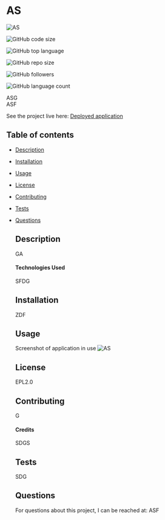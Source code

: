 # AS

  ![AS](https://img.shields.io/static/v1?label=license&message=EPL2.0&color=FFADAD&logo=GitHub&logoColor=FFADAD&style=flat)
 
  ![GitHub code size](https://img.shields.io/github/languages/code-size/ASG/AS?color=FFD6A5&logo=GitHub&logoColor=FFD6A5&style=flat)  

  ![GitHub top language](https://img.shields.io/github/languages/top/ASG/AS?color=FDFFB6&logo=GitHub&logoColor=FDFFB6&style=flat)  

  ![GitHub repo size](https://img.shields.io/github/repo-size/ASG/AS?color=CAFFBF&logo=GitHub&logoColor=CAFFBF&style=flat)  

  ![GitHub followers](https://img.shields.io/github/followers/ASG?color=9BF6FF&logo=GitHub&logoColor=9BF6FF&style=flat)  

  ![GitHub language count](https://img.shields.io/github/languages/count/ASG/AS?color=A0C4FF&logo=GitHub&logoColor=A0C4FF&style=flat) 


  ASG  
  ASF


  See the project live here:
  [Deployed application](AS)

      
  ## Table of contents
* [Description](#description)
* [Installation](#installation)
* [Usage](#usage)
* [License](#license)
* [Contributing](#contributing)
* [Tests](#tests)
* [Questions](#questions)

  ## Description
  GA
      
  #### Technologies Used
  SFDG
      
      
  ## Installation
  ZDF
      

  ## Usage
  Screenshot of application in use
  ![AS](G)
      

  ## License
  EPL2.0

        
  ## Contributing
  G   
  
  #### Credits
  SDGS  


  ## Tests
  SDG   


  ## Questions
  For questions about this project, I can be reached at:
  ASF   
